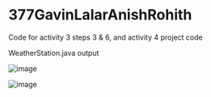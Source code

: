 # 377GavinLalarAnishRohith
Code for activity 3 steps 3 &amp; 6, and activity 4 project code



WeatherStation.java output

![image](https://github.com/user-attachments/assets/ae6737b0-84f1-4c16-a781-28e4879cba3e)

![image](https://github.com/user-attachments/assets/e94c0580-baac-4fc2-9453-9b25d328e91d)



